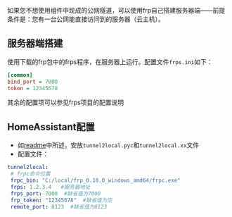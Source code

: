 如果您不想使用组件中现成的公网隧道，可以使用frp自己搭建服务器端——前提条件是：您有一台公网能直接访问到的服务器（云主机）。


## 服务器端搭建
使用下载的frp包中的frps程序，在服务器上运行。配置文件`frps.ini`如下：
```ini
[common]
bind_port = 7000
token = 12345678
```
其余的配置项可以参见frps项目的配置说明

## HomeAssistant配置
 - 如[readme](https://github.com/zhujisheng/HAComponent/tree/master/tunnel2local)中所述，安放`tunnel2local.pyc`和`tunnel2local.xx`文件
 - 配置文件：
 ```yaml
tunnel2local:
  # frpc命令位置
  frpc_bin: "C:/local/frp_0.18.0_windows_amd64/frpc.exe"
  frps: 1.2.3.4   #服务器地址
  frps_port: 7000  #缺省值为7000
  frp_token: "12345678"  #缺省值为空
  remote_port: 8123  #缺省值为8123

```
